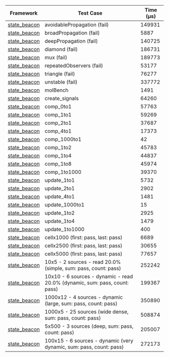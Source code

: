 | Framework | Test Case | Time (μs) |
| --- | --- | --- |
| [state_beacon](https://github.com/jinyus/dart_beacon) | avoidablePropagation (fail) | 149931 |
| [state_beacon](https://github.com/jinyus/dart_beacon) | broadPropagation (fail) | 5887 |
| [state_beacon](https://github.com/jinyus/dart_beacon) | deepPropagation (fail) | 140725 |
| [state_beacon](https://github.com/jinyus/dart_beacon) | diamond (fail) | 186731 |
| [state_beacon](https://github.com/jinyus/dart_beacon) | mux (fail) | 189773 |
| [state_beacon](https://github.com/jinyus/dart_beacon) | repeatedObservers (fail) | 53177 |
| [state_beacon](https://github.com/jinyus/dart_beacon) | triangle (fail) | 76277 |
| [state_beacon](https://github.com/jinyus/dart_beacon) | unstable (fail) | 337772 |
| [state_beacon](https://github.com/jinyus/dart_beacon) | molBench | 1491 |
| [state_beacon](https://github.com/jinyus/dart_beacon) | create_signals | 64260 |
| [state_beacon](https://github.com/jinyus/dart_beacon) | comp_0to1 | 57763 |
| [state_beacon](https://github.com/jinyus/dart_beacon) | comp_1to1 | 59269 |
| [state_beacon](https://github.com/jinyus/dart_beacon) | comp_2to1 | 37687 |
| [state_beacon](https://github.com/jinyus/dart_beacon) | comp_4to1 | 17373 |
| [state_beacon](https://github.com/jinyus/dart_beacon) | comp_1000to1 | 42 |
| [state_beacon](https://github.com/jinyus/dart_beacon) | comp_1to2 | 45783 |
| [state_beacon](https://github.com/jinyus/dart_beacon) | comp_1to4 | 44837 |
| [state_beacon](https://github.com/jinyus/dart_beacon) | comp_1to8 | 45974 |
| [state_beacon](https://github.com/jinyus/dart_beacon) | comp_1to1000 | 39370 |
| [state_beacon](https://github.com/jinyus/dart_beacon) | update_1to1 | 5732 |
| [state_beacon](https://github.com/jinyus/dart_beacon) | update_2to1 | 2902 |
| [state_beacon](https://github.com/jinyus/dart_beacon) | update_4to1 | 1481 |
| [state_beacon](https://github.com/jinyus/dart_beacon) | update_1000to1 | 15 |
| [state_beacon](https://github.com/jinyus/dart_beacon) | update_1to2 | 2925 |
| [state_beacon](https://github.com/jinyus/dart_beacon) | update_1to4 | 1479 |
| [state_beacon](https://github.com/jinyus/dart_beacon) | update_1to1000 | 400 |
| [state_beacon](https://github.com/jinyus/dart_beacon) | cellx1000 (first: pass, last: pass) | 6689 |
| [state_beacon](https://github.com/jinyus/dart_beacon) | cellx2500 (first: pass, last: pass) | 30655 |
| [state_beacon](https://github.com/jinyus/dart_beacon) | cellx5000 (first: pass, last: pass) | 77657 |
| [state_beacon](https://github.com/jinyus/dart_beacon) | 10x5 - 2 sources - read 20.0% (simple, sum: pass, count: pass) | 252242 |
| [state_beacon](https://github.com/jinyus/dart_beacon) | 10x10 - 6 sources - dynamic - read 20.0% (dynamic, sum: pass, count: pass) | 199367 |
| [state_beacon](https://github.com/jinyus/dart_beacon) | 1000x12 - 4 sources - dynamic (large, sum: pass, count: pass) | 350890 |
| [state_beacon](https://github.com/jinyus/dart_beacon) | 1000x5 - 25 sources (wide dense, sum: pass, count: pass) | 508874 |
| [state_beacon](https://github.com/jinyus/dart_beacon) | 5x500 - 3 sources (deep, sum: pass, count: pass) | 205007 |
| [state_beacon](https://github.com/jinyus/dart_beacon) | 100x15 - 6 sources - dynamic (very dynamic, sum: pass, count: pass) | 272173 |
